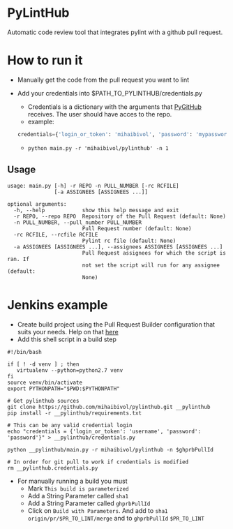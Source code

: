 PyLintHub
=========

Automatic code review tool that integrates pylint with a github pull
request.

How to run it
=============

* Manually get the code from the pull request you want to lint
* Add your credentials into $PATH_TO_PYLINTHUB/credentials.py
  * Credentials is a dictionary with the arguments that [PyGitHub](https://github.com/jacquev6/PyGithub/blob/master/github/MainClass.py#L57) receives. The user should have acces to the repo.
  * example:
  ```python
  credentials={'login_or_token': 'mihaibivol', 'password': 'mypassword'}
  ```
  
  * ```python main.py -r 'mihaibivol/pylinthub' -n 1```

Usage
-----
```
usage: main.py [-h] -r REPO -n PULL_NUMBER [-rc RCFILE]
               [-a ASSIGNEES [ASSIGNEES ...]]

optional arguments:
  -h, --help            show this help message and exit
  -r REPO, --repo REPO  Repository of the Pull Request (default: None)
  -n PULL_NUMBER, --pull_number PULL_NUMBER
                        Pull Request number (default: None)
  -rc RCFILE, --rcfile RCFILE
                        Pylint rc file (default: None)
  -a ASSIGNEES [ASSIGNEES ...], --assignees ASSIGNEES [ASSIGNEES ...]
                        Pull Request assignees for which the script is ran. If
                        not set the script will run for any assignee (default:
                        None)
```

Jenkins example
===============

* Create build project using the Pull Request Builder configuration that suits your needs. Help on that [here](https://wiki.jenkins-ci.org/display/JENKINS/GitHub+pull+request+builder+plugin)
* Add this shell script in a build step
```
#!/bin/bash

if [ ! -d venv ] ; then
   virtualenv --python=python2.7 venv
fi
source venv/bin/activate
export PYTHONPATH="$PWD:$PYTHONPATH"

# Get pylinthub sources
git clone https://github.com/mihaibivol/pylinthub.git __pylinthub
pip install -r __pylinthub/requirements.txt

# This can be any valid credential login
echo "credentials = {'login_or_token': 'username', 'password': 'password'}" > __pylinthub/credentials.py

python __pylinthub/main.py -r mihaibivol/pylinthub -n $ghprbPullId

# In order for git pull to work if credentials is modified
rm __pylinthub.credentials.py
```

* For manually running a build you must
  * Mark ```This build is parameterized```
  * Add a String Parameter called ```sha1```
  * Add a String Parameter called ```ghprbPullId```
  * Click on ```Build with Parameters```. And add to ```sha1``` ```origin/pr/$PR_TO_LINT/merge``` and to ```ghprbPullId``` ```$PR_TO_LINT```
  
  
  
